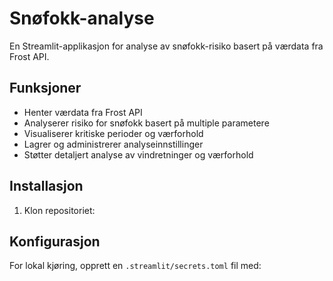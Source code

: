 # Snøfokk-analyse

En Streamlit-applikasjon for analyse av snøfokk-risiko basert på værdata fra Frost API.

## Funksjoner

- Henter værdata fra Frost API
- Analyserer risiko for snøfokk basert på multiple parametere
- Visualiserer kritiske perioder og værforhold
- Lagrer og administrerer analyseinnstillinger
- Støtter detaljert analyse av vindretninger og værforhold

## Installasjon

1. Klon repositoriet: 

## Konfigurasjon

For lokal kjøring, opprett en `.streamlit/secrets.toml` fil med: